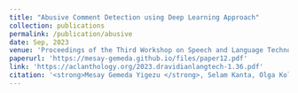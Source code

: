 ```yaml
---
title: "Abusive Comment Detection using Deep Learning Approach"
collection: publications
permalink: /publication/abusive
date: Sep, 2023
venue: 'Proceedings of the Third Workshop on Speech and Language Technologies for Dravidian Languages'
paperurl: 'https://mesay-gemeda.github.io/files/paper12.pdf'
link: 'https://aclanthology.org/2023.dravidianlangtech-1.36.pdf'
citation: '<strong>Mesay Gemeda Yigezu </strong>, Selam Kanta, Olga Kolesnikova, Grigori Sidorov, Alexander Gelbukh. 2023. &quot;Habesha@ dravidianlangtech: Abusive comment detection using deep learning approach.&quot; <i>Proceedings of the Third Workshop on Speech and Language Technologies for Dravidian Languages</i>'
---
```

